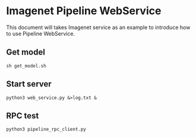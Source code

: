 # Imagenet Pipeline WebService

This document will takes Imagenet service as an example to introduce how to use Pipeline WebService.

## Get model
```
sh get_model.sh
```

## Start server

```
python3 web_service.py &>log.txt &
```

## RPC test
```
python3 pipeline_rpc_client.py
```
